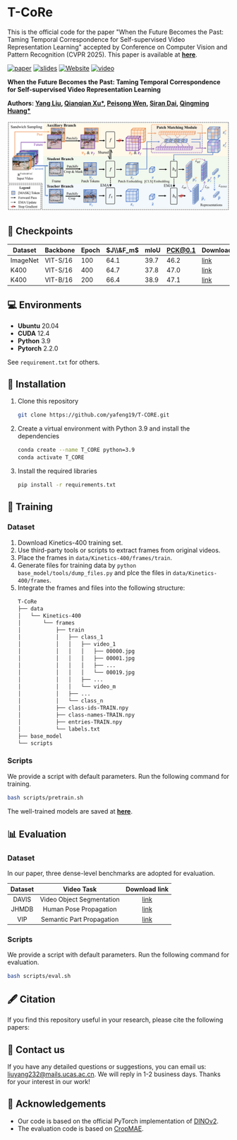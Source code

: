 # T-CoRe


This is the official code for the paper "When the Future Becomes the Past: Taming Temporal Correspondence for Self-supervised Video Representation Learning" accepted by Conference on Computer Vision and Pattern Recognition (CVPR 2025). This paper is available at [**here**]().

[![paper](https://img.shields.io/badge/arXiv-Paper-b31b1b.svg?style=flat)]() [![slides](https://img.shields.io/badge/Presentation-Slides-B762C1)](https://github.com/yafeng19/T-CORE) [![Website](https://img.shields.io/badge/Project-Website-87CEEB)](https://github.com/yafeng19/T-CORE) [![video](https://img.shields.io/badge/Video-Presentation-F9D371)](https://github.com/yafeng19/T-CORE)

**When the Future Becomes the Past: Taming Temporal Correspondence for Self-supervised Video Representation Learning**

**Authors: [Yang Liu](https://yafeng19.github.io/),  [Qianqian Xu*](https://qianqianxu010.github.io/), [Peisong Wen](https://scholar.google.com.hk/citations?user=Zk2XLWYAAAAJ&hl=zh-CN&oi=ao), [Siran Dai](https://scholar.google.com.hk/citations?user=_6gw9FQAAAAJ&hl=zh-CN&oi=ao), [Qingming Huang*](https://people.ucas.ac.cn/~qmhuang)**   

![assets/pipeline.png](./assets/pipeline.png)


## 🚩 Checkpoints

| Dataset  | Backbone | Epoch | $J\\&F_m$        | mIoU | PCK@0.1 | Download |
| -------- | -------- | ----- | ---------------- | ---- | ------- | -------- |
| ImageNet | VIT-S/16 | 100 | 64.1               | 39.7 | 46.2    |  [link](https://github.com/yafeng19/T-CORE/tree/master/ckpt/vits16_100ep_INET.pth) |
| K400     | VIT-S/16 | 400 | 64.7               | 37.8 | 47.0    |  [link](https://github.com/yafeng19/T-CORE/tree/master/ckpt/vits16_400ep_K400.pth) |
| K400     | VIT-B/16 | 200 | 66.4               | 38.9 | 47.1    |  [link](https://github.com/yafeng19/T-CORE/tree/master/ckpt/vitb16_200ep_K400.pth) |

## 💻 Environments

* **Ubuntu** 20.04
* **CUDA** 12.4
* **Python** 3.9
* **Pytorch** 2.2.0

See `requirement.txt` for others.

## 🔧 Installation

1. Clone this repository

    ```bash
    git clone https://github.com/yafeng19/T-CORE.git
    ```

2. Create a virtual environment with Python 3.9 and install the dependencies

    ```bash
    conda create --name T_CORE python=3.9
    conda activate T_CORE
    ```

3. Install the required libraries

    ```bash
    pip install -r requirements.txt
    ```

## 🚀 Training

### Dataset


1. Download Kinetics-400 training set. 
2. Use third-party tools or scripts to extract frames from original videos.
3. Place the frames in `data/Kinetics-400/frames/train`. 
4. Generate files for training data by `python base_model/tools/dump_files.py` and plce the files in `data/Kinetics-400/frames`.
5. Integrate the frames and files into the following structure:
    ```
    T-CoRe
    ├── data
    │   └── Kinetics-400
    │       └── frames
    │           ├── train
    │           │   ├── class_1
    │           │   │   ├── video_1
    │           │   │   │   ├── 00000.jpg
    │           │   │   │   ├── 00001.jpg
    │           │   │   │   ├── ...
    │           │   │   │   └── 00019.jpg
    │           │   │   ├── ...
    │           │   │   └── video_m
    │           │   ├── ...
    │           │   └── class_n
    │           ├── class-ids-TRAIN.npy
    │           ├── class-names-TRAIN.npy
    │           ├── entries-TRAIN.npy
    │           └── labels.txt
    ├── base_model
    └── scripts
    ```



### Scripts

We provide a script with default parameters. Run the following command for training.

```bash
bash scripts/pretrain.sh
```

The well-trained models are saved at [**here**](https://github.com/yafeng19/T-CORE/tree/master/ckpt).

## 📊 Evaluation

### Dataset

In our paper, three dense-level benchmarks are adopted for evaluation.



|  Dataset  |                          Video Task                          |                        Download link                         |
| :-------: | :----------------------------------------------------------: | :----------------------------------------------------------: |
|   DAVIS    |                 Video Object Segmentation                  | [link](https://davischallenge.org/) |
|    JHMDB    |                Human Pose Propagation                | [link](http://jhmdb.is.tue.mpg.de/) |
|  VIP  | Semantic Part Propagation | [link](https://github.com/HCPLab-SYSU/ATEN) |

### Scripts

We provide a script with default parameters. Run the following command for evaluation.

```bash
bash scripts/eval.sh
```


## 🖋️ Citation

If you find this repository useful in your research, please cite the following papers:

<!-- ```
@misc{liu2024pairsequalhierarchicallearning,
      title={Not All Pairs are Equal: Hierarchical Learning for Average-Precision-Oriented Video Retrieval}, 
      author={Yang Liu and Qianqian Xu and Peisong Wen and Siran Dai and Qingming Huang},
      year={2024},
      eprint={2407.15566},
      archivePrefix={arXiv},
      primaryClass={cs.CV},
      url={https://arxiv.org/abs/2407.15566}, 
}
``` -->

## 📧 Contact us

If you have any detailed questions or suggestions, you can email us: liuyang232@mails.ucas.ac.cn. We will reply in 1-2 business days. Thanks for your interest in our work!


## 🌟 Acknowledgements

- Our code is based on the official PyTorch implementation of [DINOv2](https://github.com/facebookresearch/dinov2).  
- The evaluation code is based on [CropMAE](https://github.com/alexandre-eymael/CropMAE).
